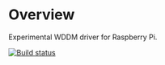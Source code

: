 # Overview

Experimental WDDM driver for Raspberry Pi.

[![Build status](https://ci.appveyor.com/api/projects/status/f5mxdo7rtygwj2i9?svg=true)](https://ci.appveyor.com/project/woachk/rpigpu)